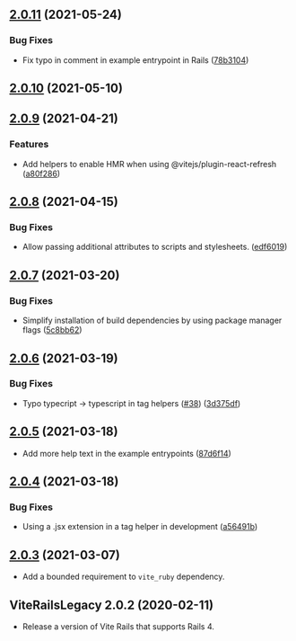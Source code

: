 ## [2.0.11](https://github.com/ElMassimo/vite_ruby/compare/vite_rails_legacy@2.0.10...vite_rails_legacy@2.0.11) (2021-05-24)


### Bug Fixes

* Fix typo in comment in example entrypoint in Rails ([78b3104](https://github.com/ElMassimo/vite_ruby/commit/78b3104bc687a79aebd4e0538b8b7c34562cb4eb))



## [2.0.10](https://github.com/ElMassimo/vite_ruby/compare/vite_rails_legacy@2.0.9...vite_rails_legacy@2.0.10) (2021-05-10)



## [2.0.9](https://github.com/ElMassimo/vite_ruby/compare/vite_rails_legacy@2.0.8...vite_rails_legacy@2.0.9) (2021-04-21)


### Features

* Add helpers to enable HMR when using @vitejs/plugin-react-refresh ([a80f286](https://github.com/ElMassimo/vite_ruby/commit/a80f286d4305bbae29ea7cea42a4329a530f43fa))



## [2.0.8](https://github.com/ElMassimo/vite_ruby/compare/vite_rails_legacy@2.0.7...vite_rails_legacy@2.0.8) (2021-04-15)


### Bug Fixes

* Allow passing additional attributes to scripts and stylesheets. ([edf6019](https://github.com/ElMassimo/vite_ruby/commit/edf6019fa83646e413f36d289eac89bb2f8042a5))



## [2.0.7](https://github.com/ElMassimo/vite_ruby/compare/vite_rails_legacy@2.0.6...vite_rails_legacy@2.0.7) (2021-03-20)


### Bug Fixes

* Simplify installation of build dependencies by using package manager flags ([5c8bb62](https://github.com/ElMassimo/vite_ruby/commit/5c8bb625926f2ab1788a3e3a22aeafd7104984cb))



## [2.0.6](https://github.com/ElMassimo/vite_ruby/compare/vite_rails_legacy@2.0.5...vite_rails_legacy@2.0.6) (2021-03-19)


### Bug Fixes

* Typo typecript -> typescript in tag helpers ([#38](https://github.com/ElMassimo/vite_ruby/issues/38)) ([3d375df](https://github.com/ElMassimo/vite_ruby/commit/3d375df8553c8542966ac912a38fe70b7d59ba74))



## [2.0.5](https://github.com/ElMassimo/vite_ruby/compare/vite_rails_legacy@2.0.4...vite_rails_legacy@2.0.5) (2021-03-18)

* Add more help text in the example entrypoints  ([87d6f14](https://github.com/ElMassimo/vite_ruby/commit/87d6f14a59bba2667089bb952960dce059f36592))

## [2.0.4](https://github.com/ElMassimo/vite_ruby/compare/vite_rails_legacy@2.0.3...vite_rails_legacy@2.0.4) (2021-03-18)


### Bug Fixes

* Using a .jsx extension in a tag helper in development ([a56491b](https://github.com/ElMassimo/vite_ruby/commit/a56491b96720ae537b6b6305aa7efa70cf19e4ee))



## [2.0.3](https://github.com/ElMassimo/vite_ruby/compare/vite_rails_legacy@2.0.2...vite_rails_legacy@2.0.3) (2021-03-07)

- Add a bounded requirement to `vite_ruby` dependency.

## ViteRailsLegacy 2.0.2  (2020-02-11)

- Release a version of Vite Rails that supports Rails 4.
